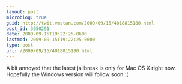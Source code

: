 ```yaml
---
layout: post
microblog: true
guid: http://twit.vmstan.com/2009/09/15/4018815180.html
post_id: 3050291
date: 2009-09-15T19:22:25-0600
lastmod: 2009-09-15T19:22:25-0600
type: post
url: /2009/09/15/4018815180.html
---
```

A bit annoyed that the latest jailbreak is only for Mac OS X right now. Hopefully the Windows version will follow soon :(

